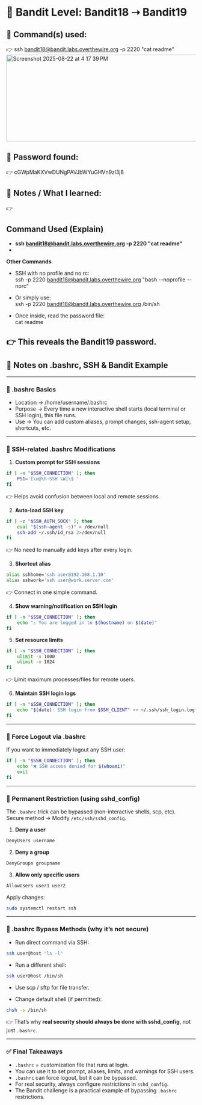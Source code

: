 # 🔐 Bandit Level: Bandit18 ➝ Bandit19

## 📂 Command(s) used:
👉 ssh bandit18@bandit.labs.overthewire.org -p 2220 "cat readme"
<img width="567" height="231" alt="Screenshot 2025-08-22 at 4 17 39 PM" src="https://github.com/user-attachments/assets/74d255c6-42c9-4659-9937-a424e009fd7b" />

## 📄 Password found:
👉 cGWpMaKXVwDUNgPAVJbWYuGHVn9zl3j8

## 🧠 Notes / What I learned:
👉  
## Command Used (Explain)
- **ssh bandit18@bandit.labs.overthewire.org -p 2220 "cat readme"**
- 
**Other Commands**
- SSH with no profile and no rc:  
ssh -p 2220 bandit18@bandit.labs.overthewire.org "bash --noprofile --norc"  

- Or simply use:  
ssh -p 2220 bandit18@bandit.labs.overthewire.org /bin/sh  

- Once inside, read the password file:  
cat readme  

👉 This reveals the Bandit19 password.
---
## 📒 Notes on .bashrc, SSH & Bandit Example

---

### 🔹 .bashrc Basics
- Location → /home/username/.bashrc  
- Purpose → Every time a new interactive shell starts (local terminal or SSH login), this file runs.  
- Use → You can add custom aliases, prompt changes, ssh-agent setup, shortcuts, etc.  

---

### 🔹 SSH-related .bashrc Modifications

1. **Custom prompt for SSH sessions**
``` bash
if [ -n "$SSH_CONNECTION" ]; then  
    PS1='[\u@\h-SSH \W]\$ '  
fi
```
👉 Helps avoid confusion between local and remote sessions.  

2. **Auto-load SSH key**
``` bash
if [ -z "$SSH_AUTH_SOCK" ]; then  
    eval "$(ssh-agent -s)" > /dev/null  
    ssh-add ~/.ssh/id_rsa 2>/dev/null  
fi
``` 
👉 No need to manually add keys after every login.  

3. **Shortcut alias**
``` bash
alias sshhome='ssh user@192.168.1.10'  
alias sshwork='ssh user@work.server.com'
``` 
👉 Connect in one simple command.  

4. **Show warning/notification on SSH login**
``` bash
if [ -n "$SSH_CONNECTION" ]; then  
    echo "⚠️ You are logged in to $(hostname) on $(date)"  
fi  
```
5. **Set resource limits**
``` bash
if [ -n "$SSH_CONNECTION" ]; then  
    ulimit -u 1000  
    ulimit -n 1024  
fi
```
👉 Limit maximum processes/files for remote users.  

6. **Maintain SSH login logs**
``` bash
if [ -n "$SSH_CONNECTION" ]; then  
    echo "$(date): SSH login from $SSH_CLIENT" >> ~/.ssh/ssh_login.log  
fi  
```
---

### 🔹 Force Logout via .bashrc
If you want to immediately logout any SSH user:  
``` bash
if [ -n "$SSH_CONNECTION" ]; then  
    echo "❌ SSH access denied for $(whoami)"  
    exit  
fi  
```
---

### 🔹 Permanent Restriction (using sshd_config)
The `.bashrc` trick can be bypassed (non-interactive shells, scp, etc).  
Secure method → Modify `/etc/ssh/sshd_config`.  

1. **Deny a user**  
``` bash
DenyUsers username  
```
2. **Deny a group**  
``` bash
DenyGroups groupname  
```
3. **Allow only specific users**  
``` bash
AllowUsers user1 user2  
```
Apply changes:  
``` bash
sudo systemctl restart ssh  
```
---

### 🔹 .bashrc Bypass Methods (why it’s not secure)

- Run direct command via SSH:  
``` bash
ssh user@host "ls -l"  
```
- Run a different shell:  
``` bash
ssh user@host /bin/sh  
```
- Use scp / sftp for file transfer.  

- Change default shell (if permitted):  
``` bash
chsh -s /bin/sh  
```
👉 That’s why **real security should always be done with sshd_config**, not just `.bashrc`.  

---

 

  



### ✅ Final Takeaways
- `.bashrc` = customization file that runs at login.  
- You can use it to set prompt, aliases, limits, and warnings for SSH users.  
- `.bashrc` can force logout, but it can be bypassed.  
- For real security, always configure restrictions in `sshd_config`.  
- The Bandit challenge is a practical example of bypassing `.bashrc` restrictions.  
